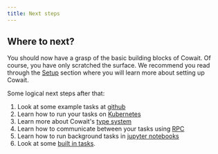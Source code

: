 ```yaml
---
title: Next steps
---
```


## Where to next?

You should now have a grasp of the basic building blocks of Cowait. Of course, you have only scratched the surface. We recommend you read through the [Setup](/docs/setup/configuration) section where you will learn more about setting up Cowait.

Some logical next steps after that:

1. Look at some example tasks at [github](https://github.com/backtick-se/cowait/tree/master/examples)
2. Learn how to run your tasks on [Kubernetes](/docs/kubernetes/setup/)
3. Learn more about Cowait's [type system](/docs/tasks/type-system/)
4. Learn how to communicate between your tasks using [RPC](/docs/tasks/remote-procedure-calls/)
5. Learn how to run background tasks in [jupyter notebooks](/docs/extras/notebook-integration/)
6. Look at some [built in tasks](/docs/tasks/built-in-tasks/).
